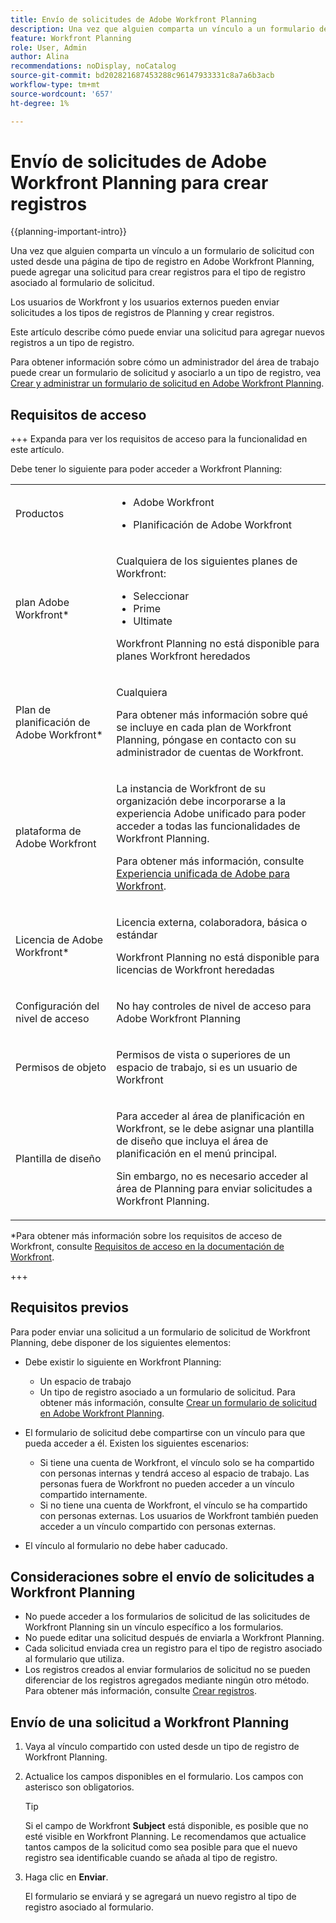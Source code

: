 ```yaml
---
title: Envío de solicitudes de Adobe Workfront Planning
description: Una vez que alguien comparta un vínculo a un formulario de solicitud con usted desde una página de tipo de registro en Adobe Workfront Planning, puede agregar una solicitud para crear registros para el tipo de registro asociado al formulario de solicitud.
feature: Workfront Planning
role: User, Admin
author: Alina
recommendations: noDisplay, noCatalog
source-git-commit: bd202821687453288c96147933331c8a7a6b3acb
workflow-type: tm+mt
source-wordcount: '657'
ht-degree: 1%

---
```


# Envío de solicitudes de Adobe Workfront Planning para crear registros

<!--update title when there will be more functionality added to the Planning requests, besides creating records-->

{{planning-important-intro}}

Una vez que alguien comparta un vínculo a un formulario de solicitud con usted desde una página de tipo de registro en Adobe Workfront Planning, puede agregar una solicitud para crear registros para el tipo de registro asociado al formulario de solicitud.

Los usuarios de Workfront y los usuarios externos pueden enviar solicitudes a los tipos de registros de Planning y crear registros. <!--double check on the external users-->

Este artículo describe cómo puede enviar una solicitud para agregar nuevos registros a un tipo de registro.

Para obtener información sobre cómo un administrador del área de trabajo puede crear un formulario de solicitud y asociarlo a un tipo de registro, vea [Crear y administrar un formulario de solicitud en Adobe Workfront Planning](/help/quicksilver/planning/requests/create-request-form.md).

## Requisitos de acceso

+++ Expanda para ver los requisitos de acceso para la funcionalidad en este artículo.

Debe tener lo siguiente para poder acceder a Workfront Planning:

<table style="table-layout:auto">
 <col>
 </col>
 <col>
 </col>
 <tbody>
    <tr>
<tr>
<td>
   <p> Productos</p> </td>
   <td>
   <ul><li><p> Adobe Workfront</p></li>
   <li><p> Planificación de Adobe Workfront<p></li></ul></td>
  </tr>  
 <tr>
   <td role="rowheader"><p>plan Adobe Workfront*</p></td>
   <td>
<p>Cualquiera de los siguientes planes de Workfront:</p>
<ul><li>Seleccionar</li>
<li>Prime</li>
<li>Ultimate</li></ul>
<p>Workfront Planning no está disponible para planes Workfront heredados</p>
   </td>
<tr>
   <td role="rowheader"><p>Plan de planificación de Adobe Workfront*</p></td>
   <td>
<p>Cualquiera </p>  
<p>Para obtener más información sobre qué se incluye en cada plan de Workfront Planning, póngase en contacto con su administrador de cuentas de Workfront. </td>
<tr>
   <td role="rowheader"><p>plataforma de Adobe Workfront</p></td>
   <td>
<p>La instancia de Workfront de su organización debe incorporarse a la experiencia Adobe unificado para poder acceder a todas las funcionalidades de Workfront Planning.</p>
<p>Para obtener más información, consulte <a href="/help/quicksilver/workfront-basics/navigate-workfront/workfront-navigation/adobe-unified-experience.md">Experiencia unificada de Adobe para Workfront</a>. </p>
   </td>

</tr>
  </tr>
  <tr>
   <td role="rowheader"><p>Licencia de Adobe Workfront*</p></td>
   <td>
   <p>Licencia externa, colaboradora, básica o estándar</p>
   <p>Workfront Planning no está disponible para licencias de Workfront heredadas</p>
  </td>
  </tr>
  <tr>
   <td role="rowheader"><p>Configuración del nivel de acceso</p></td>
   <td> <p>No hay controles de nivel de acceso para Adobe Workfront Planning</p>  
</td>
  </tr>
<tr>
   <td role="rowheader"><p>Permisos de objeto</p></td>
   <td>
   <p>Permisos de vista o superiores de un espacio de trabajo, si es un usuario de Workfront</p> 
  </td>
  </tr>
<tr>
   <td role="rowheader"><p>Plantilla de diseño</p></td>
   <td> <p>Para acceder al área de planificación en Workfront, se le debe asignar una plantilla de diseño que incluya el área de planificación en el menú principal. </p>
   <p> Sin embargo, no es necesario acceder al área de Planning para enviar solicitudes a Workfront Planning. </p>  
</td>
  </tr>
 </tbody>
</table>

*Para obtener más información sobre los requisitos de acceso de Workfront, consulte [Requisitos de acceso en la documentación de Workfront](/help/quicksilver/administration-and-setup/add-users/access-levels-and-object-permissions/access-level-requirements-in-documentation.md).

+++

## Requisitos previos

Para poder enviar una solicitud a un formulario de solicitud de Workfront Planning, debe disponer de los siguientes elementos:

* Debe existir lo siguiente en Workfront Planning:

   * Un espacio de trabajo
   * Un tipo de registro asociado a un formulario de solicitud. Para obtener más información, consulte [Crear un formulario de solicitud en Adobe Workfront Planning](/help/quicksilver/planning/requests/create-request-form.md).

* El formulario de solicitud debe compartirse con un vínculo para que pueda acceder a él. Existen los siguientes escenarios:

   * Si tiene una cuenta de Workfront, el vínculo solo se ha compartido con personas internas y tendrá acceso al espacio de trabajo. Las personas fuera de Workfront no pueden acceder a un vínculo compartido internamente.
   * Si no tiene una cuenta de Workfront, el vínculo se ha compartido con personas externas. Los usuarios de Workfront también pueden acceder a un vínculo compartido con personas externas.

* El vínculo al formulario no debe haber caducado.

## Consideraciones sobre el envío de solicitudes a Workfront Planning

* No puede acceder a los formularios de solicitud de las solicitudes de Workfront Planning sin un vínculo específico a los formularios.
* No puede editar una solicitud después de enviarla a Workfront Planning.
* Cada solicitud enviada crea un registro para el tipo de registro asociado al formulario que utiliza.
* Los registros creados al enviar formularios de solicitud no se pueden diferenciar de los registros agregados mediante ningún otro método. Para obtener más información, consulte [Crear registros](/help/quicksilver/planning/records/create-records.md).

## Envío de una solicitud a Workfront Planning

1. Vaya al vínculo compartido con usted desde un tipo de registro de Workfront Planning.

1. Actualice los campos disponibles en el formulario. Los campos con asterisco son obligatorios.

   >[!TIP]
   >
   >   Si el campo de Workfront **Subject** está disponible, es posible que no esté visible en Workfront Planning. Le recomendamos que actualice tantos campos de la solicitud como sea posible para que el nuevo registro sea identificable cuando se añada al tipo de registro.

1. Haga clic en **Enviar**.

   El formulario se enviará y se agregará un nuevo registro al tipo de registro asociado al formulario.





